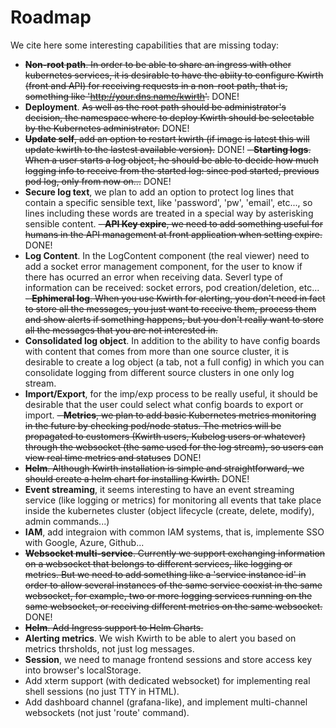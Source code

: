# Roadmap
We cite here some interesting capabilities that are missing today:

  - ~~**Non-root path**. In order to be able to share an ingress with other kubernetes services, it is desirable to have the abiity to configure Kwirth (front and API) for receiving requests in a non-root path, that is, something like 'http://your.dns.name/kwirth'.~~ DONE!
  - **Deployment**. ~~As well as the root path should be administrator's decision, the namespace where to deploy Kwirth should be selectable by the Kubernetes administrator.~~ DONE!
  - ~~**Update self**, add an option to restart kwirth (if image is latest this will update kwirth to the lastest available version).~~ DONE!
  ~~- **Starting logs**. When a user starts a log object, he should be able to decide how much logging info to receive from the started log: since pod started, previous pod log, only from now on...~~ DONE!
  - **Secure log text**, we plan to add an option to protect log lines that contain a specific sensible text, like 'password', 'pw', 'email', etc..., so lines including these words are treated in a special way by asterisking sensible content.
  ~~- **API Key expire**, we need to add something useful for humans in the API management at front application when setting expire.~~ DONE!
  - **Log Content**. In the LogContent component (the real viewer) need to add a socket error management component, for the user to know if there has ocurred an error when receiving data. Severl type of information can be received: socket errors, pod creation/deletion, etc...
  ~~- **Ephimeral log**. When you use Kwirth for alerting, you don't need in fact to store all the messages, you just want to receive them, process them and show alerts if something happens, but you don't really want to store all the messages that you are not interested in.~~
  - **Consolidated log object**. In addition to the ability to have config boards with content that comes from more than one source cluster, it is desirable to create a log object (a tab, not a full config) in which you can consolidate logging from different source clusters in one only log stream.
  - **Import/Export**, for the imp/exp process to be really useful, it should be desirable that the user could select what config boards to export or import.
  ~~- **Metrics**, we plan to add basic Kubernetes metrics monitoring in the future by checking pod/node status. The metrics will be propagated to customers (Kwirth users, Kubelog users or whatever) through the websocket (the same used for the log stream), so users can view real time metrics and statuses~~ DONE!
  - ~~**Helm**. Although Kwirth installation is simple and straightforward, we should create a helm chart for installing Kwirth.~~ DONE!
  - **Event streaming**, it seems interesting to have an event streaming service (like logging or metrics) for monitoring all events that take place inside the kubernetes cluster (object lifecycle (create, delete, modify), admin commands...)
  - **IAM**, add integraion with common IAM systems, that is, implemente SSO with Google, Azure, Github...
  - ~~**Websocket multi-service**. Currently we support exchanging information on a websocket that belongs to different services, like logging or metrics. But we need to add something like a 'service instance id' in order to allow several instances of the same service coexist in the same websocket, for example, two or more logging services running on the same websocket, or receiving different metrics on the same websocket.~~ DONE!
  - ~~**Helm**. Add Ingress support to Helm Charts.~~
  - **Alerting metrics**. We wish Kwirth to be able to alert you based on metrics thrsholds, not just log messages. 
  - **Session**, we need to manage frontend sessions and store access key into browser's localStorage.
  - Add xterm support (with dedicated websocket) for implementing real shell sessions (no just TTY in HTML).
  - Add dashboard channel (grafana-like), and implement multi-channel websockets (not just 'route' command).